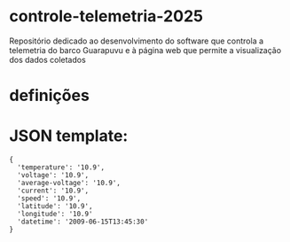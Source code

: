 # controle-telemetria-2025
Repositório dedicado ao desenvolvimento do software que controla a telemetria do barco Guarapuvu e à página web que permite a visualização dos dados coletados

# definições
  # JSON template:
    {
      'temperature': '10.9',
      'voltage': '10.9',
      'average-voltage': '10.9',
      'current': '10.9',
      'speed': '10.9',
      'latitude': '10.9',
      'longitude': '10.9'
      'datetime': '2009-06-15T13:45:30'
    }
